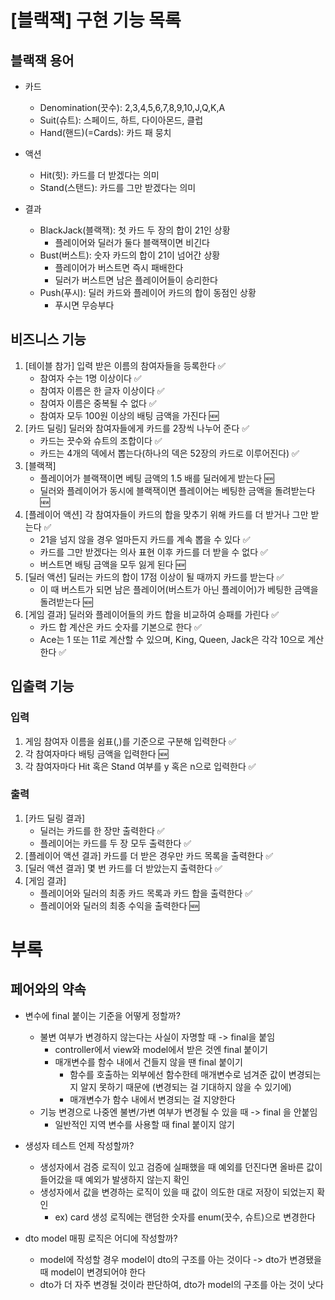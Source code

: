 # [블랙잭] 구현 기능 목록

## 블랙잭 용어

- 카드
    - Denomination(끗수): 2,3,4,5,6,7,8,9,10,J,Q,K,A
    - Suit(슈트): 스페이드, 하트, 다이아몬드, 클럽
    - Hand(핸드)(=Cards): 카드 패 뭉치
- 액션
    - Hit(힛): 카드를 더 받겠다는 의미
    - Stand(스탠드): 카드를 그만 받겠다는 의미

- 결과
    - BlackJack(블랙잭): 첫 카드 두 장의 합이 21인 상황
        - 플레이어와 딜러가 둘다 블랙잭이면 비긴다
    - Bust(버스트): 숫자 카드의 합이 21이 넘어간 상황
        - 플레이어가 버스트면 즉시 패배한다
        - 딜러가 버스트면 남은 플레이어들이 승리한다
    - Push(푸시): 딜러 카드와 플레이어 카드의 합이 동점인 상황
        - 푸시면 무승부다

## 비즈니스 기능

1. [테이블 참가] 입력 받은 이름의 참여자들을 등록한다 ✅
    - 참여자 수는 1명 이상이다 ✅
    - 참여자 이름은 한 글자 이상이다 ✅
    - 참여자 이름은 중복될 수 없다 ✅
    - 참여자 모두 100원 이상의 배팅 금액을 가진다 🆕
2. [카드 딜링] 딜러와 참여자들에게 카드를 2장씩 나누어 준다 ✅
    - 카드는 끗수와 슈트의 조합이다 ✅
    - 카드는 4개의 덱에서 뽑는다(하나의 덱은 52장의 카드로 이루어진다) ✅
3. [블랙잭]
    - 플레이어가 블랙잭이면 베팅 금액의 1.5 배를 딜러에게 받는다 🆕
    - 딜러와 플레이어가 동시에 블랙잭이면 플레이어는 베팅한 금액을 돌려받는다 🆕
4. [플레이어 액션] 각 참여자들이 카드의 합을 맞추기 위해 카드를 더 받거나 그만 받는다 ✅
    - 21을 넘지 않을 경우 얼마든지 카드를 계속 뽑을 수 있다 ✅
    - 카드를 그만 받겠다는 의사 표현 이후 카드를 더 받을 수 없다 ✅
    - 버스트면 배팅 금액을 모두 잃게 된다 🆕
5. [딜러 액션] 딜러는 카드의 합이 17점 이상이 될 때까지 카드를 받는다 ✅
    - 이 때 버스트가 되면 남은 플레이어(버스트가 아닌 플레이어)가 베팅한 금액을 돌려받는다 🆕
6. [게임 결과] 딜러와 플레이어들의 카드 합을 비교하여 승패를 가린다 ✅
    - 카드 합 계산은 카드 숫자를 기본으로 한다 ✅
    - Ace는 1 또는 11로 계산할 수 있으며, King, Queen, Jack은 각각 10으로 계산한다 ✅

## 입출력 기능

### 입력

1. 게임 참여자 이름을 쉼표(,)를 기준으로 구분해 입력한다 ✅
2. 각 참여자마다 배팅 금액을 입력한다 🆕
3. 각 참여자마다 Hit 혹은 Stand 여부를 y 혹은 n으로 입력한다 ✅

### 출력

1. [카드 딜링 결과]
    - 딜러는 카드를 한 장만 출력한다 ✅
    - 플레이어는 카드를 두 장 모두 출력한다 ✅
2. [플레이어 액션 결과] 카드를 더 받은 경우만 카드 목록을 출력한다 ✅
3. [딜러 액션 결과] 몇 번 카드를 더 받았는지 출력한다 ✅
4. [게임 결과]
    - 플레이어와 딜러의 최종 카드 목록과 카드 합을 출력한다 ✅
    - 플레이어와 딜러의 최종 수익을 출력한다 🆕

# 부록

## 페어와의 약속

- 변수에 final 붙이는 기준을 어떻게 정할까?
    - 불변 여부가 변경하지 않는다는 사실이 자명할 때 -> final을 붙임
        - controller에서 view와 model에서 받은 것엔 final 붙이기
        - 매개변수를 함수 내에서 건들지 않을 땐 final 붙이기
            - 함수를 호출하는 외부에선 함수한테 매개변수로 넘겨준 값이 변경되는지 알지 못하기 때문에 (변경되는 걸 기대하지 않을 수 있기에)
            - 매개변수가 함수 내에서 변경되는 걸 지양한다
    - 기능 변경으로 나중엔 불변/가변 여부가 변경될 수 있을 때 -> final 을 안붙임
        - 일반적인 지역 변수를 사용할 때 final 붙이지 않기

- 생성자 테스트 언제 작성할까?
    - 생성자에서 검증 로직이 있고 검증에 실패했을 때 예외를 던진다면 올바른 값이 들어갔을 때 예외가 발생하지 않는지 확인
    - 생성자에서 값을 변경하는 로직이 있을 때 값이 의도한 대로 저장이 되었는지 확인
        - ex) card 생성 로직에는 랜덤한 숫자를 enum(끗수, 슈트)으로 변경한다

- dto model 매핑 로직은 어디에 작성할까?
    - model에 작성할 경우 model이 dto의 구조를 아는 것이다 -> dto가 변경됐을 때 model이 변경되어야 한다
    - dto가 더 자주 변경될 것이라 판단하여, dto가 model의 구조를 아는 것이 낫다
